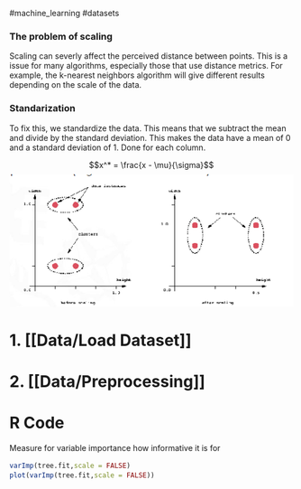 #machine_learning #datasets 

### The problem of scaling
   Scaling can severly affect the perceived distance between points. This is a issue for many algorithms, especially those that use distance metrics. For example, the k-nearest neighbors algorithm will give different results depending on the scale of the data.
### Standarization
To fix this, we standardize the data. This means that we subtract the mean and divide by the standard deviation. This makes the data have a mean of 0 and a standard deviation of 1. Done for each column.
  
   $$x^* = \frac{x - \mu}{\sigma}$$
![image.png](../assets/image_1674655775047_0.png)
# 1. [[Data/Load Dataset]]
# 2. [[Data/Preprocessing]]




# R Code

Measure for variable importance how informative it is for 
```r
varImp(tree.fit,scale = FALSE)
plot(varImp(tree.fit,scale = FALSE))
```
